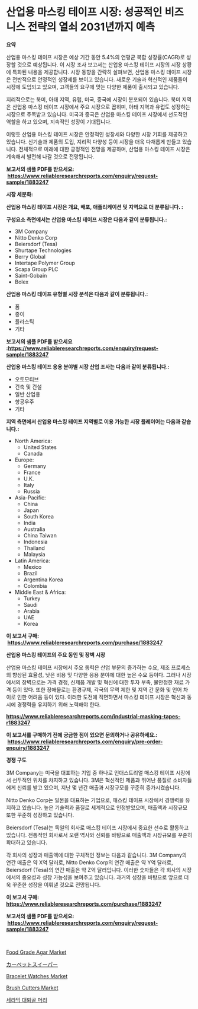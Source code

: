 <p><h1>산업용 마스킹 테이프 시장: 성공적인 비즈니스 전략의 열쇠 2031년까지 예측</h1></p><p><strong>요약</strong></p>
<p><p>산업용 마스킹 테이프 시장은 예상 기간 동안 5.4%의 연평균 복합 성장률(CAGR)로 성장할 것으로 예상됩니다. 이 시장 조사 보고서는 산업용 마스킹 테이프 시장의 시장 상황에 특화된 내용을 제공합니다. 시장 동향을 간략히 살펴보면, 산업용 마스킹 테이프 시장은 전반적으로 안정적인 성장세를 보이고 있습니다. 새로운 기술과 혁신적인 제품들이 시장에 도입되고 있으며, 고객들의 요구에 맞는 다양한 제품이 출시되고 있습니다.</p><p>지리적으로는 북미, 아태 지역, 유럽, 미국, 중국에 시장이 분포되어 있습니다. 북미 지역은 산업용 마스킹 테이프 시장에서 주요 시장으로 꼽히며, 아태 지역과 유럽도 성장하는 시장으로 주목받고 있습니다. 미국과 중국은 산업용 마스킹 테이프 시장에서 선도적인 역할을 하고 있으며, 지속적인 성장이 기대됩니다.</p><p>이렇듯 산업용 마스킹 테이프 시장은 안정적인 성장세와 다양한 시장 기회를 제공하고 있습니다. 신기술과 제품의 도입, 지리적 다양성 등이 시장을 더욱 다채롭게 만들고 있습니다. 전체적으로 미래에 대한 긍정적인 전망을 제공하며, 산업용 마스킹 테이프 시장은 계속해서 발전해 나갈 것으로 전망됩니다.</p></p>
<p><strong>보고서의 샘플 PDF를 받으세요: &nbsp;<a href="https://www.reliableresearchreports.com/enquiry/request-sample/1883247">https://www.reliableresearchreports.com/enquiry/request-sample/1883247</a></strong></p>
<p><strong>시장 세분화:</strong></p>
<p><strong> 산업용 마스킹 테이프 시장은 개요, 배포, 애플리케이션 및 지역으로 더 분류됩니다. :</strong></p>
<p><strong>구성요소 측면에서는 산업용 마스킹 테이프 시장은 다음과 같이 분류됩니다.:</strong></p>
<p><ul><li>3M Company</li><li>Nitto Denko Corp</li><li>Beiersdorf (Tesa)</li><li>Shurtape Technologies</li><li>Berry Global</li><li>Intertape Polymer Group</li><li>Scapa Group PLC</li><li>Saint-Gobain</li><li>Bolex</li></ul></p>
<p><strong> 산업용 마스킹 테이프 유형별 시장 분석은 다음과 같이 분류됩니다.:</strong></p>
<p><ul><li>폼</li><li>종이</li><li>플라스틱</li><li>기타</li></ul></p>
<p><strong>보고서의 샘플 PDF를 받으세요 :<a href="https://www.reliableresearchreports.com/enquiry/request-sample/1883247">https://www.reliableresearchreports.com/enquiry/request-sample/1883247</a></strong></p>
<p><strong> 산업용 마스킹 테이프 응용 분야별 시장 산업 조사는 다음과 같이 분류됩니다.:</strong></p>
<p><ul><li>오토모티브</li><li>건축 및 건설</li><li>일반 산업용</li><li>항공우주</li><li>기타</li></ul></p>
<p><strong>지역 측면에서 산업용 마스킹 테이프 지역별로 이용 가능한 시장 플레이어는 다음과 같습니다.:</strong></p>
<p><ul>
    <li>
        North America:
        <ul>
            <li>United States</li>
            <li>Canada</li>
        </ul>
    </li>
    <li>
        Europe:
        <ul>
            <li>Germany</li>
            <li>France</li>
            <li>U.K.</li>
            <li>Italy</li>
            <li>Russia</li>
        </ul>
    </li>
    <li>
        Asia-Pacific:
        <ul>
            <li>China</li>
            <li>Japan</li>
            <li>South Korea</li>
            <li>India</li>
            <li>Australia</li>
            <li>China Taiwan</li>
            <li>Indonesia</li>
            <li>Thailand</li>
            <li>Malaysia</li>
        </ul>
    </li>
    <li>
        Latin America:
        <ul>
            <li>Mexico</li>
            <li>Brazil</li>
            <li>Argentina Korea</li>
            <li>Colombia</li>
        </ul>
    </li>
    <li>
        Middle East & Africa:
        <ul>
            <li>Turkey</li>
            <li>Saudi</li>
            <li>Arabia</li>
            <li>UAE</li>
            <li>Korea</li>
        </ul>
    </li>
    </ul></p>
<p><strong>이 보고서 구매: &nbsp;<a href="https://www.reliableresearchreports.com/purchase/1883247">https://www.reliableresearchreports.com/purchase/1883247</a></strong></p>
<p><strong>산업용 마스킹 테이프의 주요 동인 및 장벽 시장</strong></p>
<p><p>산업용 마스킹 테이프 시장에서 주요 동력은 산업 부문의 증가하는 수요, 제조 프로세스의 향상된 효율성, 낮은 비용 및 다양한 응용 분야에 대한 높은 수요 등이다. 그러나 시장에서의 장벽으로는 가격 경쟁, 신제품 개발 및 혁신에 대한 투자 부족, 불안정한 재료 가격 등이 있다. 또한 장애물로는 환경규제, 각국의 무역 제한 및 지역 간 문화 및 언어 차이로 인한 어려움 등이 있다. 이러한 도전에 직면하면서 마스킹 테이프 시장은 혁신과 동시에 경쟁력을 유지하기 위해 노력해야 한다.</p></p>
<p><strong><a href="https://www.reliableresearchreports.com/industrial-masking-tapes-r1883247">https://www.reliableresearchreports.com/industrial-masking-tapes-r1883247</a></strong></p>
<p><strong>이 보고서를 구매하기 전에 궁금한 점이 있으면 문의하거나 공유하세요.: &nbsp;<a href="https://www.reliableresearchreports.com/enquiry/pre-order-enquiry/1883247">https://www.reliableresearchreports.com/enquiry/pre-order-enquiry/1883247</a></strong></p>
<p><strong>경쟁 구도</strong></p>
<p><p>3M Company는 미국을 대표하는 기업 중 하나로 인더스트리얼 매스킹 테이프 시장에서 선두적인 위치를 차지하고 있습니다. 3M은 혁신적인 제품과 뛰어난 품질로 소비자들에게 신뢰를 받고 있으며, 지난 몇 년간 매출과 시장규모를 꾸준히 증가시켰습니다. </p><p>Nitto Denko Corp는 일본을 대표하는 기업으로, 매스킹 테이프 시장에서 경쟁력을 유지하고 있습니다. 높은 기술력과 품질로 세계적으로 인정받았으며, 매출액과 시장규모 또한 꾸준히 성장하고 있습니다. </p><p>Beiersdorf (Tesa)는 독일의 회사로 매스킹 테이프 시장에서 중요한 선수로 활동하고 있습니다. 전통적인 회사로서 오랜 역사와 신뢰를 바탕으로 매출액과 시장규모를 꾸준히 확대하고 있습니다. </p><p>각 회사의 성장과 매출액에 대한 구체적인 정보는 다음과 같습니다. 3M Company의 연간 매출은 약 X억 달러로, Nitto Denko Corp의 연간 매출은 약 Y억 달러로, Beiersdorf (Tesa)의 연간 매출은 약 Z억 달러입니다. 이러한 숫자들은 각 회사의 시장에서의 중요성과 성장 가능성을 보여주고 있습니다. 과거의 성장을 바탕으로 앞으로 더욱 꾸준한 성장을 이뤄낼 것으로 전망됩니다.</p></p>
<p><strong>이 보고서 구매: &nbsp; <a href="https://www.reliableresearchreports.com/purchase/1883247">https://www.reliableresearchreports.com/purchase/1883247</a></strong></p>
<p><strong>보고서의 샘플 PDF를 받으세요: &nbsp;<a href="https://www.reliableresearchreports.com/enquiry/request-sample/1883247">https://www.reliableresearchreports.com/enquiry/request-sample/1883247</a></strong><strong></strong></p>
<p>&nbsp;</p>
<p><p><a href="https://github.com/markusgodoy/Market-Research-Report-List-3/blob/main/food-grade-agar-market.md">Food Grade Agar Market</a></p><p><a href="https://github.com/RandallRunte2023/Market-Research-Report-List-1/blob/main/789640475715.md">カーペットスイーパー</a></p><p><a href="https://issuu.com/reportprime-2/docs/bracelet-watches-market-size-2030.pptx">Bracelet Watches Market</a></p><p><a href="https://www.linkedin.com/pulse/brush-cutters-market-exploring-share-trends-future-dsvje?trackingId=nwaQWIQUflA%2Bdy3pN8goRg%3D%3D">Brush Cutters Market</a></p><p><a href="https://github.com/rcabello548/Market-Research-Report-List-1/blob/main/171557871815.md">세라믹 대퇴골 머리</a></p></p>